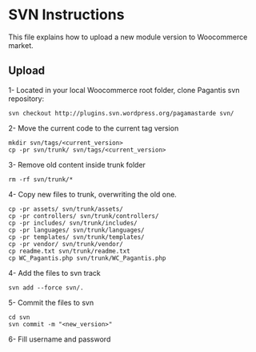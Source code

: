 # SVN Instructions

This file explains how to upload a new module version to Woocommerce market.

## Upload

1- Located in your local Woocommerce root folder, clone Pagantis svn repository:
```
svn checkout http://plugins.svn.wordpress.org/pagamastarde svn/
```

2- Move the current code to the current tag version
```
mkdir svn/tags/<current_version>
cp -pr svn/trunk/ svn/tags/<current_version>
```

3- Remove old content inside trunk folder
```
rm -rf svn/trunk/*
```

4- Copy new files to trunk, overwriting the old one.
```
cp -pr assets/ svn/trunk/assets/
cp -pr controllers/ svn/trunk/controllers/
cp -pr includes/ svn/trunk/includes/
cp -pr languages/ svn/trunk/languages/
cp -pr templates/ svn/trunk/templates/
cp -pr vendor/ svn/trunk/vendor/
cp readme.txt svn/trunk/readme.txt
cp WC_Pagantis.php svn/trunk/WC_Pagantis.php
``` 

4- Add the files to svn track
```
svn add --force svn/.
```

5- Commit the files to svn
```
cd svn
svn commit -m "<new_version>"
```  

6- Fill username and password
